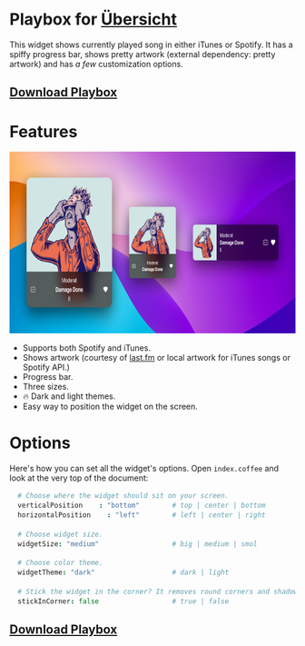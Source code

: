 # Playbox for [Übersicht](http://tracesof.net/uebersicht/)

This widget shows currently played song in either iTunes or Spotify. It has a spiffy progress bar, shows pretty artwork (external dependency: pretty artwork) and has _a few_ customization options.

## [Download Playbox](https://github.com/Pe8er/Playbox.widget/releases/latest)

# Features

<img src="https://github.com/Pe8er/Playbox.widget/blob/master/screenshot.jpg" width="516" height="320">

- Supports both Spotify and iTunes.
- Shows artwork (courtesy of [last.fm](http://www.last.fm) or local artwork for iTunes songs or Spotify API.)
- Progress bar.
- Three sizes.
- 🔥 Dark and light themes.
- Easy way to position the widget on the screen.

# Options

Here's how you can set all the widget's options. Open `index.coffee` and look at the very top of the document:

```coffeescript
  # Choose where the widget should sit on your screen.
  verticalPosition    : "bottom"        # top | center | bottom
  horizontalPosition    : "left"        # left | center | right

  # Choose widget size.
  widgetSize: "medium"                  # big | medium | smol

  # Choose color theme.
  widgetTheme: "dark"                   # dark | light

  # Stick the widget in the corner? It removes round corners and shadows for a flat, minimalist setup.
  stickInCorner: false                  # true | false
```

## [Download Playbox](https://github.com/Pe8er/Playbox.widget/releases/latest)
